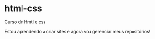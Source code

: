 # html-css
 Curso de Hmtl e css

 Estou aprendendo a criar sites e agora vou gerenciar meus repositórios!
